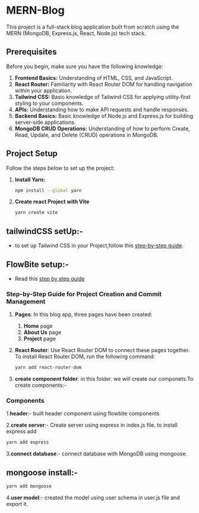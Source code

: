 # MERN-Blog

This project is a full-stack blog application built from scratch using the MERN (MongoDB, Express.js, React, Node.js) tech stack.

## Prerequisites

Before you begin, make sure you have the following knowledge:

1. **Frontend Basics:** Understanding of HTML, CSS, and JavaScript.
2. **React Router:** Familiarity with React Router DOM for handling navigation within your application.
3. **Tailwind CSS:** Basic knowledge of Tailwind CSS for applying utility-first styling to your components.
4. **APIs:** Understanding how to make API requests and handle responses.
5. **Backend Basics:** Basic knowledge of Node.js and Express.js for building server-side applications.
6. **MongoDB CRUD Operations:** Understanding of how to perform Create, Read, Update, and Delete (CRUD) operations in MongoDB.

## Project Setup

Follow the steps below to set up the project:

1. **Install Yarn:**
   ```bash
   npm install --global yarn
2. **Create react Project with Vite**
   ```bash 
   yarn create vite

## tailwindCSS setUp:-
 - to set up Tailwind CSS in your Project,follow this [step-by-step guide](https://dev.to/ashirbadgudu/set-up-tailwind-css-with-create-react-app-and-yarn-pio).

## FlowBite setup:-
 - Read this [step by step guide](https://flowbite-react.com/docs/getting-started/introduction)

### Step-by-Step Guide for Project Creation and Commit Management

1. **Pages**: In this blog app, three pages have been created:
   1. **Home** page
   2. **About Us** page
   3. **Project** page

2. **React Router**: Use React Router DOM to connect these pages together. To install React Router DOM, run the following command:

   ```bash
   yarn add react-router-dom

3. **create component folder**: in this folder. we will create our componets.To create components:-
### Components

1.**header**:- built header component using flowbite components

2.**create server**:- Create server using express in index.js file. to install express add 
```bash
yarn add express
```

3.**connect database**:- connect database with MongoDB using mongoose. 

## mongoose install:-
 ```bash
 yarn add mongoose
 ```

4.**user model**:- created the model using user schema in user.js file and export it.